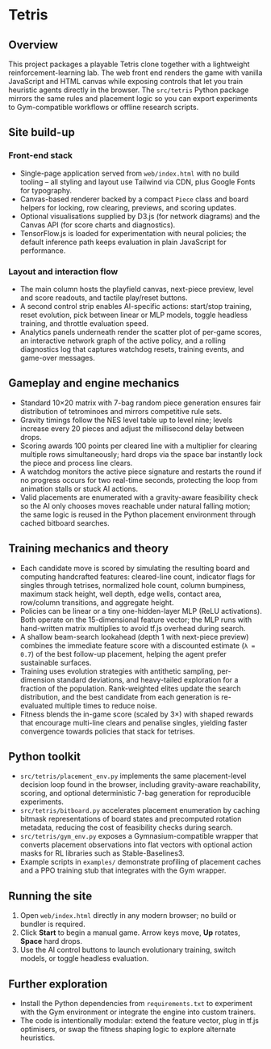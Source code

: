 # Tetris

## Overview

This project packages a playable Tetris clone together with a lightweight
reinforcement-learning lab. The web front end renders the game with
vanilla JavaScript and HTML canvas while exposing controls that let you train
heuristic agents directly in the browser. The `src/tetris` Python package mirrors
the same rules and placement logic so you can export experiments to Gym-compatible
workflows or offline research scripts.

## Site build-up

### Front-end stack

- Single-page application served from `web/index.html` with no build tooling –
  all styling and layout use Tailwind via CDN, plus Google Fonts for typography.
- Canvas-based renderer backed by a compact `Piece` class and board helpers for
  locking, row clearing, previews, and scoring updates.
- Optional visualisations supplied by D3.js (for network diagrams) and the
  Canvas API (for score charts and diagnostics).
- TensorFlow.js is loaded for experimentation with neural policies; the default
  inference path keeps evaluation in plain JavaScript for performance.

### Layout and interaction flow

- The main column hosts the playfield canvas, next-piece preview, level and score
  readouts, and tactile play/reset buttons.
- A second control strip enables AI-specific actions: start/stop training,
  reset evolution, pick between linear or MLP models, toggle headless training,
  and throttle evaluation speed.
- Analytics panels underneath render the scatter plot of per-game scores, an
  interactive network graph of the active policy, and a rolling diagnostics log
  that captures watchdog resets, training events, and game-over messages.

## Gameplay and engine mechanics

- Standard 10×20 matrix with 7-bag random piece generation ensures fair
  distribution of tetrominoes and mirrors competitive rule sets.
- Gravity timings follow the NES level table up to level nine; levels increase
  every 20 pieces and adjust the millisecond delay between drops.
- Scoring awards 100 points per cleared line with a multiplier for clearing
  multiple rows simultaneously; hard drops via the space bar instantly lock the
  piece and process line clears.
- A watchdog monitors the active piece signature and restarts the round if no
  progress occurs for two real-time seconds, protecting the loop from animation
  stalls or stuck AI actions.
- Valid placements are enumerated with a gravity-aware feasibility check so the
  AI only chooses moves reachable under natural falling motion; the same logic is
  reused in the Python placement environment through cached bitboard searches.

## Training mechanics and theory

- Each candidate move is scored by simulating the resulting board and computing
  handcrafted features: cleared-line count, indicator flags for singles through
  tetrises, normalized hole count, column bumpiness, maximum stack height,
  well depth, edge wells, contact area, row/column transitions, and aggregate
  height.
- Policies can be linear or a tiny one-hidden-layer MLP (ReLU activations). Both
  operate on the 15-dimensional feature vector; the MLP runs with hand-written
  matrix multiplies to avoid tf.js overhead during search.
- A shallow beam-search lookahead (depth 1 with next-piece preview) combines the
  immediate feature score with a discounted estimate (`λ = 0.7`) of the best
  follow-up placement, helping the agent prefer sustainable surfaces.
- Training uses evolution strategies with antithetic sampling, per-dimension
  standard deviations, and heavy-tailed exploration for a fraction of the
  population. Rank-weighted elites update the search distribution, and the best
  candidate from each generation is re-evaluated multiple times to reduce noise.
- Fitness blends the in-game score (scaled by 3×) with shaped rewards that
  encourage multi-line clears and penalise singles, yielding faster convergence
  towards policies that stack for tetrises.

## Python toolkit

- `src/tetris/placement_env.py` implements the same placement-level decision loop
  found in the browser, including gravity-aware reachability, scoring, and
  optional deterministic 7-bag generation for reproducible experiments.
- `src/tetris/bitboard.py` accelerates placement enumeration by caching bitmask
  representations of board states and precomputed rotation metadata, reducing the
  cost of feasibility checks during search.
- `src/tetris/gym_env.py` exposes a Gymnasium-compatible wrapper that converts
  placement observations into flat vectors with optional action masks for RL
  libraries such as Stable-Baselines3.
- Example scripts in `examples/` demonstrate profiling of placement caches and a
  PPO training stub that integrates with the Gym wrapper.

## Running the site

1. Open `web/index.html` directly in any modern browser; no build or bundler is
   required.
2. Click **Start** to begin a manual game. Arrow keys move, **Up** rotates,
   **Space** hard drops.
3. Use the AI control buttons to launch evolutionary training, switch models,
   or toggle headless evaluation.

## Further exploration

- Install the Python dependencies from `requirements.txt` to experiment with the
  Gym environment or integrate the engine into custom trainers.
- The code is intentionally modular: extend the feature vector, plug in tf.js
  optimisers, or swap the fitness shaping logic to explore alternate heuristics.
